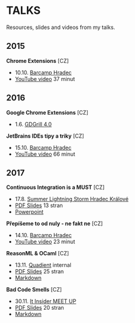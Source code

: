# TALKS

Resources, slides and videos from my talks.

## 2015
**Chrome Extensions** \[CZ\]
 * 10.10. [Barcamp Hradec](https://www.facebook.com/events/1492261204405195)
 * [YouTube video](https://youtu.be/q8WDGTUZixA) 37 minut 

## 2016
**Google Chrome Extensions** \[CZ\]
 * 1.6. [GDGrill 4.0](https://www.facebook.com/events/841603239284682)

**JetBrains IDEs tipy a triky** \[CZ\]
 * 15.10. [Barcamp Hradec](https://www.facebook.com/events/927186954070871)
 * [YouTube video](https://youtu.be/hml-2Fjy4Y4) 66 minut

## 2017
**Continuous Integration is a MUST** \[CZ\]
 * 17.8. [Summer Lightning Storm Hradec Králové](https://www.facebook.com/events/251578875355379)
 * [PDF Slides](continuous-integration-is-a-must/continuous-integration-is-a-must.pdf) 13 stran
 * [Powerpoint](continuous-integration-is-a-must/continuous-integration-is-a-must.pptx)

**Přepíšeme to od nuly - ne fakt ne** \[CZ\]
 * 14.10. [Barcamp Hradec](https://www.facebook.com/events/302410156829117)
 * [YouTube video](https://youtu.be/6qzZWpeS3Uk) 23 minut

**ReasonML & OCaml** \[CZ\]
 * 13.11. [Quadient](http://quadient.com) internal
 * [PDF Slides](reasonml-and-ocaml/reason.pdf) 25 stran
 * [Markdown](reasonml-and-ocaml/reason.md)

**Bad Code Smells** \[CZ\]
 * 30.11. [It Insider MEET UP](https://www.facebook.com/events/129228497767716/)
 * [PDF Slides](bad-code-smells/bad-code-smells.pdf) 20 stran
 * [Markdown](bad-code-smells/bad-code-smells.md)

